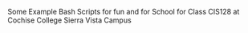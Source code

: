 Some Example Bash Scripts for fun and for School for Class CIS128 at Cochise College Sierra Vista Campus
